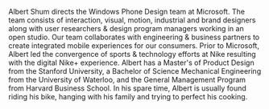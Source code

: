 Albert Shum directs the Windows Phone Design team at Microsoft. The team consists of interaction, visual, motion, industrial and brand designers along with user researchers & design program managers working in an open studio. Our team collaborates with engineering & business partners to create integrated mobile experiences for our consumers. Prior to Microsoft, Albert led the convergence of sports & technology efforts at Nike resulting with the digital Nike+ experience. Albert has a Master's of Product Design from the Stanford University, a Bachelor of Science Mechanical Engineering from the University of Waterloo, and the General Management Program from Harvard Business School. In his spare time, Albert is usually found riding his bike, hanging with his family and trying to perfect his cooking.